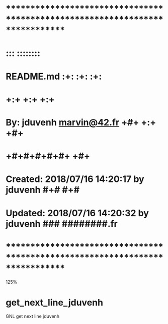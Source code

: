 # **************************************************************************** #
#                                                                              #
#                                                         :::      ::::::::    #
#    README.md                                          :+:      :+:    :+:    #
#                                                     +:+ +:+         +:+      #
#    By: jduvenh <marvin@42.fr>                     +#+  +:+       +#+         #
#                                                 +#+#+#+#+#+   +#+            #
#    Created: 2018/07/16 14:20:17 by jduvenh           #+#    #+#              #
#    Updated: 2018/07/16 14:20:32 by jduvenh          ###   ########.fr        #
#                                                                              #
# **************************************************************************** #
125%

# get_next_line_jduvenh
GNL get next line jduvenh
